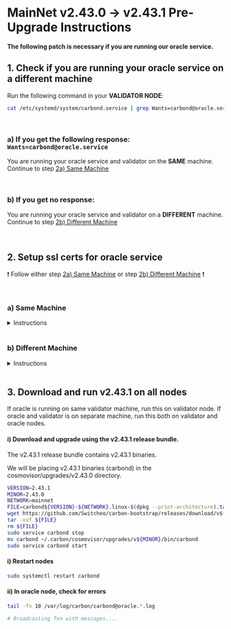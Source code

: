 # MainNet v2.43.0 -> v2.43.1 Pre-Upgrade Instructions

**The following patch is necessary if you are running our oracle service.**


## 1. Check if you are running your oracle service on a different machine


Run the following command in your **VALIDATOR NODE**:

```bash
cat /etc/systemd/system/carbond.service | grep Wants=carbond@oracle.service
```

<br>

### a) If you get the following response: `Wants=carbond@oracle.service`

You are running your oracle service and validator on the **SAME** machine. Continue to step [2a) Same Machine](#a-same-machine)

<br>

### b) If you get no response:


You are running your oracle service and validator on a **DIFFERENT** machine. Continue to step [2b) Different Machine](#b-different-machine)

<br>


## 2. Setup ssl certs for oracle service

:exclamation: Follow either step [2a) Same Machine](#a-same-machine) or step [2b) Different Machine](#b-different-machine) :exclamation:

<br>

### a) Same Machine

<details>
<summary> Instructions </summary>

#### i) Run this in your VALIDATOR NODE

Generate ssl configurations, that will be used to authenticate GRPC server.

```bash
VALIDATOR_NODE_IP_ADDRESS="127.0.0.1"
ORACLE_SERVICE_NODE_IP_ADDRESS="127.0.0.1"
CARBON_HOME_PATH="~/.carbon"         # update if necessary
URL=https://raw.githubusercontent.com/Switcheo/carbon-bootstrap/master/scripts/cert.sh
bash <(wget -O - $URL) $VALIDATOR_NODE_IP_ADDRESS $ORACLE_SERVICE_NODE_IP_ADDRESS $CARBON_HOME_PATH
```

</details>

<br>

### b) Different Machine

<details>
<summary> Instructions </summary>

#### i. Run this in your VALIDATOR NODE

Generate ssl configurations, that will be used to authenticate GRPC server.

####  :exclamation: Update the following fields, `VALIDATOR_NODE_IP_ADDRESS` and `ORACLE_SERVICE_NODE_IP_ADDRESS` with the private IP address of each machine. :exclamation:

```bash
VALIDATOR_NODE_IP_ADDRESS=""         # change to val node ip address
ORACLE_SERVICE_NODE_IP_ADDRESS=""    # change to oracle service node ip address
CARBON_HOME_PATH="~/.carbon"         # update if necessary
URL=https://raw.githubusercontent.com/switcheo/carbon-bootstrap/master/scripts/cert.sh
bash <(wget -O - $URL) $VALIDATOR_NODE_IP_ADDRESS $ORACLE_SERVICE_NODE_IP_ADDRESS $CARBON_HOME_PATH

# e.g.
# VALIDATOR_NODE_IP_ADDRESS="192.168.70.100"
# ORACLE_SERVICE_NODE_IP_ADDRESS="192.168.70.200"
# CARBON_HOME_PATH="~/.carbon"
# URL=https://raw.githubusercontent.com/switcheo/carbon-bootstrap/master/scripts/cert.sh
# bash <(wget -O - $URL) $VALIDATOR_NODE_IP_ADDRESS $ORACLE_SERVICE_NODE_IP_ADDRESS $CARBON_HOME_PATH
```

<br>

#### ii. Run this in your ORACLE NODE

Copy ssl certs from validator node to oracle node. Ensure that oracle node is able to access validator node via pub key authentication.


#### :exclamation: Update fields: `USER` and `VALIDATOR_NODE_IP_ADDRESS`. :exclamation:

```bash
scp -r  USER@VALIDATOR_NODE_IP_ADDRESS:~/.carbon/config/cert ~/.carbon/config/cert

# e.g.
# scp -r  ubuntu@192.168.70.100:~/.carbon/config/cert ~/.carbon/config/cert
```

<br>


#### iii. Update your oracle service


When running your oracle service, you now have to supply an additional flag for the new grpc url, on top of the old one:

To check which gRPC IP address your oracle service was previously using, run the following command inside your **ORACLE SERVICE NODE**:

```
cat /etc/systemd/system/carbond@.service | grep grpc-url
```

#### a) If you get no response:

<details>
<summary> Instructions </summary>

#### :exclamation: Update the following field: `VALIDATOR_NODE_IP_ADDRESS`. :exclamation:

Update `ExecStart` in `/etc/systemd/system/carbond@.service` file.

```bash
# sudo vim /etc/systemd/system/carbond@.service
ExecStart=/home/ubuntu/.carbon/cosmovisor/current/bin/carbond %i --oracle-grpc-url VALIDATOR_NODE_IP_ADDRESS:9093

# e.g.
# ExecStart=/home/ubuntu/.carbon/cosmovisor/current/bin/carbond %i --oracle-grpc-url 192.168.70.100:9093
```

</details>

#### b) If you get the following response: `ExecStart=/home/ubuntu/.carbon/cosmovisor/current/bin/carbond %i --grpc-url GRPC_IP_ADDRESS`

Note down `GRPC_IP_ADDRESS`.

<details>
<summary> Instructions </summary>

#### :exclamation: Update the following fields: `VALIDATOR_NODE_IP_ADDRESS` and `GRPC_IP_ADDRESS`. :exclamation:

Update `ExecStart` in `/etc/systemd/system/carbond@.service` file.

```bash
# sudo vim /etc/systemd/system/carbond@.service
ExecStart=/home/ubuntu/.carbon/cosmovisor/current/bin/carbond %i --grpc-url GRPC_IP_ADDRESS:9090 --oracle-grpc-url VALIDATOR_NODE_IP_ADDRESS:9093

# e.g.
# ExecStart=/home/ubuntu/.carbon/cosmovisor/current/bin/carbond %i --grpc-url 192.168.70.300:9090 --oracle-grpc-url 192.168.70.100:9093
```

</details>

<br>

#### iv. Update config changes

```bash
sudo systemctl daemon-reload
```

</details>

<br>

## 3. Download and run v2.43.1 on all nodes

If oracle is running on same validator machine, run this on validator node. If oracle and validator is on separate machine, run this both on validator and oracle nodes.

#### i) Download and upgrade using the v2.43.1 release bundle.

The v2.43.1 release bundle contains v2.43.1 binaries.

We will be placing v2.43.1 binaries (carbond) in the cosmovisor/upgrades/v2.43.0 directory.

```bash
VERSION=2.43.1
MINOR=2.43.0
NETWORK=mainnet
FILE=carbond${VERSION}-${NETWORK}.linux-$(dpkg --print-architecture).tar.gz
wget https://github.com/Switcheo/carbon-bootstrap/releases/download/v${VERSION}/${FILE}
tar -xvf ${FILE}
rm ${FILE}
sudo service carbond stop
mv carbond ~/.carbon/cosmovisor/upgrades/v${MINOR}/bin/carbond
sudo service carbond start
```

#### i) Restart nodes

```bash
sudo systemctl restart carbond
```

#### ii) In oracle node, check for errors

```bash
tail -fn 10 /var/log/carbon/carbond@oracle.*.log

# Broadcasting Txn with messages....
```
